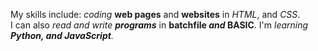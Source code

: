 My skills include:  *coding* **web pages** and **websites** in *HTML*, and *CSS*.  
I can also _read and write **programs**_ in __batchfile *and* BASIC__.  I'm *learning __Python, 
and JavaScript__.* 
